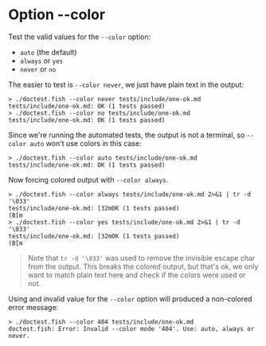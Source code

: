 # Option --color

Test the valid values for the `--color` option:

- `auto` (the default)
- `always` or `yes`
- `never` or `no`

The easier to test is `--color never`, we just have plain text in the output:

    > ./doctest.fish --color never tests/include/one-ok.md
    tests/include/one-ok.md: OK (1 tests passed)
    > ./doctest.fish --color no tests/include/one-ok.md
    tests/include/one-ok.md: OK (1 tests passed)

Since we're running the automated tests, the output is not a terminal, so `--color auto` won't use colors in this case:

    > ./doctest.fish --color auto tests/include/one-ok.md
    tests/include/one-ok.md: OK (1 tests passed)

Now forcing colored output with `--color always`.

    > ./doctest.fish --color always tests/include/one-ok.md 2>&1 | tr -d '\033'
    tests/include/one-ok.md: [32mOK (1 tests passed)
    (B[m
    > ./doctest.fish --color yes tests/include/one-ok.md 2>&1 | tr -d '\033'
    tests/include/one-ok.md: [32mOK (1 tests passed)
    (B[m

> Note that `tr -d '\033'` was used to remove the invisible escape char from the output. This breaks the colored output, but that's ok, we only want to match plain text here and check if the colors were used or not.

Using and invalid value for the `--color` option will produced a non-colored error message:

    > ./doctest.fish --color 404 tests/include/one-ok.md
    doctest.fish: Error: Invalid --color mode '404'. Use: auto, always or never.
